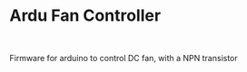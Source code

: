 <html>
<head></head>
<body>
<div>
<h1> Ardu Fan Controller </h1> <br>
<p> Firmware for arduino to control DC fan, with a NPN transistor</p>
</div>
</html>